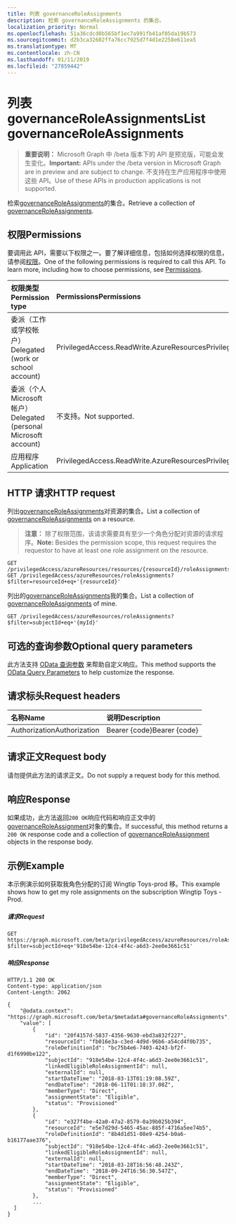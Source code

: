 ```yaml
---
title: 列表 governanceRoleAssignments
description: 检索 governanceRoleAssignments 的集合。
localization_priority: Normal
ms.openlocfilehash: 51a36cdcd0b565bf1ec7a991fb41af05da19b573
ms.sourcegitcommit: d2b3ca32602ffa76cc7925d7f4d1e2258e611ea5
ms.translationtype: MT
ms.contentlocale: zh-CN
ms.lasthandoff: 01/11/2019
ms.locfileid: "27859442"
---
```

# <a name="list-governanceroleassignments"></a><span data-ttu-id="b1639-103">列表 governanceRoleAssignments</span><span class="sxs-lookup"><span data-stu-id="b1639-103">List governanceRoleAssignments</span></span>

> <span data-ttu-id="b1639-104">**重要说明：** Microsoft Graph 中 /beta 版本下的 API 是预览版，可能会发生变化。</span><span class="sxs-lookup"><span data-stu-id="b1639-104">**Important:** APIs under the /beta version in Microsoft Graph are in preview and are subject to change.</span></span> <span data-ttu-id="b1639-105">不支持在生产应用程序中使用这些 API。</span><span class="sxs-lookup"><span data-stu-id="b1639-105">Use of these APIs in production applications is not supported.</span></span>

<span data-ttu-id="b1639-106">检索[governanceRoleAssignments](../resources/governanceroleassignment.md)的集合。</span><span class="sxs-lookup"><span data-stu-id="b1639-106">Retrieve a collection of [governanceRoleAssignments](../resources/governanceroleassignment.md).</span></span>

## <a name="permissions"></a><span data-ttu-id="b1639-107">权限</span><span class="sxs-lookup"><span data-stu-id="b1639-107">Permissions</span></span>
<span data-ttu-id="b1639-p102">要调用此 API，需要以下权限之一。要了解详细信息，包括如何选择权限的信息，请参阅[权限](/graph/permissions-reference)。</span><span class="sxs-lookup"><span data-stu-id="b1639-p102">One of the following permissions is required to call this API. To learn more, including how to choose permissions, see [Permissions](/graph/permissions-reference).</span></span>

|<span data-ttu-id="b1639-110">权限类型</span><span class="sxs-lookup"><span data-stu-id="b1639-110">Permission type</span></span>      | <span data-ttu-id="b1639-111">Permissions</span><span class="sxs-lookup"><span data-stu-id="b1639-111">Permissions</span></span>              |
|:--------------------|:---------------------------------------------------------|
|<span data-ttu-id="b1639-112">委派（工作或学校帐户）</span><span class="sxs-lookup"><span data-stu-id="b1639-112">Delegated (work or school account)</span></span> | <span data-ttu-id="b1639-113">PrivilegedAccess.ReadWrite.AzureResources</span><span class="sxs-lookup"><span data-stu-id="b1639-113">PrivilegedAccess.ReadWrite.AzureResources</span></span>  |
|<span data-ttu-id="b1639-114">委派（个人 Microsoft 帐户）</span><span class="sxs-lookup"><span data-stu-id="b1639-114">Delegated (personal Microsoft account)</span></span> | <span data-ttu-id="b1639-115">不支持。</span><span class="sxs-lookup"><span data-stu-id="b1639-115">Not supported.</span></span>    |
|<span data-ttu-id="b1639-116">应用程序</span><span class="sxs-lookup"><span data-stu-id="b1639-116">Application</span></span> | <span data-ttu-id="b1639-117">PrivilegedAccess.ReadWrite.AzureResources</span><span class="sxs-lookup"><span data-stu-id="b1639-117">PrivilegedAccess.ReadWrite.AzureResources</span></span> |


## <a name="http-request"></a><span data-ttu-id="b1639-118">HTTP 请求</span><span class="sxs-lookup"><span data-stu-id="b1639-118">HTTP request</span></span>
<!-- { "blockType": "ignored" } -->

<span data-ttu-id="b1639-119">列出[governanceRoleAssignments](../resources/governanceroleassignment.md)对资源的集合。</span><span class="sxs-lookup"><span data-stu-id="b1639-119">List a collection of [governanceRoleAssignments](../resources/governanceroleassignment.md) on a resource.</span></span>

><span data-ttu-id="b1639-120">**注意：** 除了权限范围，该请求需要具有至少一个角色分配对资源的请求程序。</span><span class="sxs-lookup"><span data-stu-id="b1639-120">**Note:** Besides the permission scope, this request requires the requestor to have at least one role assignment on the resource.</span></span> 
```http
GET /privilegedAccess/azureResources/resources/{resourceId}/roleAssignments
GET /privilegedAccess/azureResources/roleAssignments?$filter=resourceId+eq+'{resourceId}'
```
<span data-ttu-id="b1639-121">列出的[governanceRoleAssignments](../resources/governanceroleassignment.md)我的集合。</span><span class="sxs-lookup"><span data-stu-id="b1639-121">List a collection of [governanceRoleAssignments](../resources/governanceroleassignment.md) of mine.</span></span>
```http
GET /privilegedAccess/azureResources/roleAssignments?$filter=subjectId+eq+'{myId}'
```
## <a name="optional-query-parameters"></a><span data-ttu-id="b1639-122">可选的查询参数</span><span class="sxs-lookup"><span data-stu-id="b1639-122">Optional query parameters</span></span>
<span data-ttu-id="b1639-123">此方法支持 [OData 查询参数](/graph/query-parameters) 来帮助自定义响应。</span><span class="sxs-lookup"><span data-stu-id="b1639-123">This method supports the [OData Query Parameters](/graph/query-parameters) to help customize the response.</span></span>

## <a name="request-headers"></a><span data-ttu-id="b1639-124">请求标头</span><span class="sxs-lookup"><span data-stu-id="b1639-124">Request headers</span></span>
| <span data-ttu-id="b1639-125">名称</span><span class="sxs-lookup"><span data-stu-id="b1639-125">Name</span></span>      |<span data-ttu-id="b1639-126">说明</span><span class="sxs-lookup"><span data-stu-id="b1639-126">Description</span></span>|
|:----------|:----------|
| <span data-ttu-id="b1639-127">Authorization</span><span class="sxs-lookup"><span data-stu-id="b1639-127">Authorization</span></span>  | <span data-ttu-id="b1639-128">Bearer {code}</span><span class="sxs-lookup"><span data-stu-id="b1639-128">Bearer {code}</span></span>|

## <a name="request-body"></a><span data-ttu-id="b1639-129">请求正文</span><span class="sxs-lookup"><span data-stu-id="b1639-129">Request body</span></span>
<span data-ttu-id="b1639-130">请勿提供此方法的请求正文。</span><span class="sxs-lookup"><span data-stu-id="b1639-130">Do not supply a request body for this method.</span></span>

## <a name="response"></a><span data-ttu-id="b1639-131">响应</span><span class="sxs-lookup"><span data-stu-id="b1639-131">Response</span></span>
<span data-ttu-id="b1639-132">如果成功，此方法返回`200 OK`响应代码和响应正文中的[governanceRoleAssignment](../resources/governanceroleassignment.md)对象的集合。</span><span class="sxs-lookup"><span data-stu-id="b1639-132">If successful, this method returns a `200 OK` response code and a collection of [governanceRoleAssignment](../resources/governanceroleassignment.md) objects in the response body.</span></span>
## <a name="example"></a><span data-ttu-id="b1639-133">示例</span><span class="sxs-lookup"><span data-stu-id="b1639-133">Example</span></span>

<span data-ttu-id="b1639-134">本示例演示如何获取我角色分配的订阅 Wingtip Toys-prod 移。</span><span class="sxs-lookup"><span data-stu-id="b1639-134">This example shows how to get my role assignments on the subscription Wingtip Toys - Prod.</span></span>
<!-- {
  "blockType": "request",
  "name": "get_governanceroleassignments"
}-->
##### <a name="request"></a><span data-ttu-id="b1639-135">请求</span><span class="sxs-lookup"><span data-stu-id="b1639-135">Request</span></span>

```http
GET https://graph.microsoft.com/beta/privilegedAccess/azureResources/roleAssignments?$filter=subjectId+eq+'918e54be-12c4-4f4c-a6d3-2ee0e3661c51'
```
##### <a name="response"></a><span data-ttu-id="b1639-136">响应</span><span class="sxs-lookup"><span data-stu-id="b1639-136">Response</span></span>
<!-- {
  "blockType": "response",
  "truncated": true,
  "@odata.type": "microsoft.graph.governanceRoleAssignment",
  "isCollection": true
} -->
```http
HTTP/1.1 200 OK
Content-type: application/json
Content-Length: 2062

{
    "@odata.context": "https://graph.microsoft.com/beta/$metadata#governanceRoleAssignments",
    "value": [
        {
            "id": "20f4157d-5837-4356-9630-ebd3a832f227",
            "resourceId": "fb016e3a-c3ed-4d9d-96b6-a54cd4f0b735",
            "roleDefinitionId": "bc75b4e6-7403-4243-bf2f-d1f6990be122",
            "subjectId": "918e54be-12c4-4f4c-a6d3-2ee0e3661c51",
            "linkedEligibleRoleAssignmentId": null,
            "externalId": null,
            "startDateTime": "2018-03-13T01:19:08.59Z",
            "endDateTime": "2018-06-11T01:18:37.08Z",
            "memberType": "Direct",
            "assignmentState": "Eligible",
            "status": "Provisioned"
        },
        {
            "id": "e327f4be-42a0-47a2-8579-0a39b025b394",
            "resourceId": "e5e7d29d-5465-45ac-885f-4716a5ee74b5",
            "roleDefinitionId": "8b4d1d51-08e9-4254-b0a6-b16177aae376",
            "subjectId": "918e54be-12c4-4f4c-a6d3-2ee0e3661c51",
            "linkedEligibleRoleAssignmentId": null,
            "externalId": null,
            "startDateTime": "2018-03-28T16:56:48.243Z",
            "endDateTime": "2018-09-24T16:56:30.547Z",
            "memberType": "Direct",
            "assignmentState": "Eligible",
            "status": "Provisioned"
        },
        ...
  ]
}
```

<!-- uuid: 8fcb5dbc-d5aa-4681-8e31-b001d5168d79
2015-10-25 14:57:30 UTC -->
<!-- {
  "type": "#page.annotation",
  "description": "List roleAssignments",
  "keywords": "",
  "section": "documentation",
  "tocPath": ""
}-->

